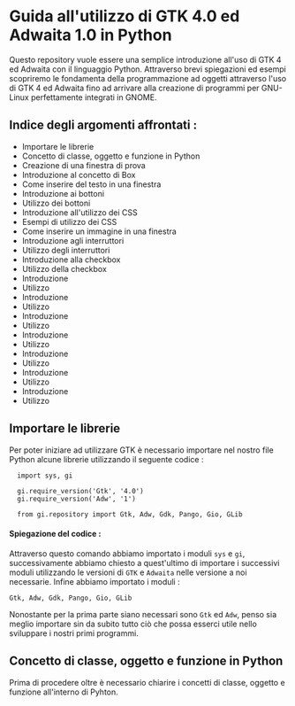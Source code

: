 # Guida all'utilizzo di GTK 4.0 ed Adwaita 1.0 in Python
Questo repository vuole essere una semplice introduzione all'uso di GTK 4 ed Adwaita con il linguaggio Python. Attraverso brevi spiegazioni ed esempi scopriremo le fondamenta della programmazione ad oggetti attraverso l'uso di GTK 4 ed Adwaita fino ad arrivare alla creazione di programmi per GNU-Linux perfettamente integrati in GNOME.

## Indice degli argomenti affrontati :
- Importare le librerie
- Concetto di classe, oggetto e funzione in Python
- Creazione di una finestra di prova
- Introduzione al concetto di Box
- Come inserire del testo in una finestra
- Introduzione ai bottoni
- Utilizzo dei bottoni
- Introduzione all'utilizzo dei CSS
- Esempi di utilizzo dei CSS
- Come inserire un immagine in una finestra
- Introduzione agli interruttori
- Utilizzo degli interruttori
- Introduzione alla checkbox
- Utilizzo della checkbox
- Introduzione 
- Utilizzo
- Introduzione 
- Utilizzo
- Introduzione 
- Utilizzo
- Introduzione 
- Utilizzo
- Introduzione 
- Utilizzo
- Introduzione 
- Utilizzo
- Introduzione 
- Utilizzo 



## Importare le librerie
Per poter iniziare ad utilizzare GTK è necessario importare nel nostro file Python alcune librerie utilizzando il seguente codice :
```
  import sys, gi
  
  gi.require_version('Gtk', '4.0')
  gi.require_version('Adw', '1')
  
  from gi.repository import Gtk, Adw, Gdk, Pango, Gio, GLib
```
#### Spiegazione del codice : 
Attraverso questo comando abbiamo importato i moduli ```sys``` e ```gi```, successivamente abbiamo chiesto a quest'ultimo di importare i successivi moduli utilizzando le versioni di ```GTK``` e ```Adwaita``` nelle versione a noi necessarie. 
Infine abbiamo importato i moduli :
```
Gtk, Adw, Gdk, Pango, Gio, GLib
```
Nonostante per la prima parte siano necessari sono ```Gtk``` ed ```Adw```, penso sia meglio importare sin da subito tutto ciò che possa esserci utile nello sviluppare i nostri primi programmi.



## Concetto di classe, oggetto e funzione in Python
Prima di procedere oltre è necessario chiarire i concetti di classe, oggetto e funzione all'interno di Pyhton.
